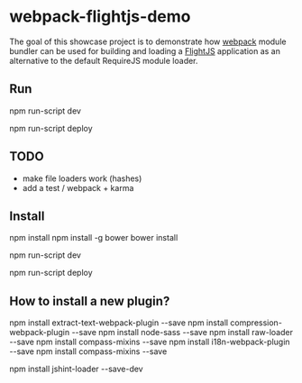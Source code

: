 webpack-flightjs-demo
=====================

The goal of this showcase project is to demonstrate how <a href="http://webpack.github.io/">webpack</a> module bundler can be used for building and loading a <a href="http://flightjs.github.io/">FlightJS</a> application as an alternative to the default RequireJS module loader.

Run
---

npm run-script dev

npm run-script deploy

TODO
----
 - make file loaders work (hashes)
 - add a test / webpack + karma

Install
---

npm install
npm install -g bower
bower install

npm run-script dev

npm run-script deploy

How to install a new plugin?
---

npm install extract-text-webpack-plugin --save
npm install compression-webpack-plugin --save
npm install node-sass --save
npm install raw-loader --save
npm install compass-mixins --save
npm install i18n-webpack-plugin --save
npm install compass-mixins --save

npm install jshint-loader --save-dev

